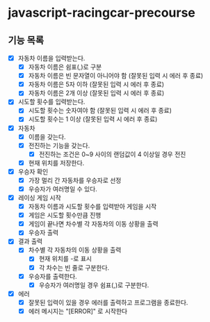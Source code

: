 # javascript-racingcar-precourse

## 기능 목록

- [x] 자동차 이름을 입력받는다.
  - [x] 자동차 이름은 쉼표(,)로 구분
  - [x] 자동차 이름은 빈 문자열이 아니어야 함 (잘못된 입력 시 에러 후 종료)
  - [x] 자동차 이름은 5자 이하 (잘못된 입력 시 에러 후 종료)
  - [x] 자동차 이름은 2개 이상 (잘못된 입력 시 에러 후 종료)
- [x] 시도할 횟수를 입력받는다.
  - [x] 시도할 횟수는 숫자여야 함 (잘못된 입력 시 에러 후 종료)
  - [x] 시도할 횟수는 1 이상 (잘못된 입력 시 에러 후 종료)
- [x] 자동차
  - [x] 이름을 갖는다.
  - [x] 전진하는 기능을 갖는다.
    - [x] 전진하는 조건은 0~9 사이의 랜덤값이 4 이상일 경우 전진
  - [x] 현재 위치를 저장한다.
- [x] 우승자 확인
  - [x] 가장 멀리 간 자동차를 우승자로 선정
  - [x] 우승자가 여러명일 수 있다.
- [x] 레이싱 게임 시작
  - [x] 자동차 이름과 시도할 횟수를 입력받아 게임을 시작
  - [x] 게임은 시도할 횟수만큼 진행
  - [x] 게임이 끝나면 차수별 각 자동차의 이동 상황을 출력
  - [x] 우승자 출력
- [x] 결과 출력
  - [x] 차수별 각 자동차의 이동 상황을 출력
    - [x] 현재 위치를 -로 표시
    - [x] 각 차수는 빈 줄로 구분한다.
  - [x] 우승자를 출력한다.
    - [x] 우승자가 여러명일 경우 쉼표(,)로 구분한다.
- [x] 에러
  - [x] 잘못된 입력이 있을 경우 에러를 출력하고 프로그램을 종료한다.
  - [x] 에러 메시지는 "[ERROR]" 로 시작한다
